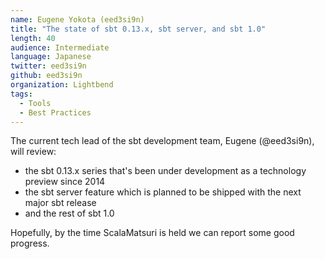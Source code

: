 ```yaml
---
name: Eugene Yokota (eed3si9n)
title: "The state of sbt 0.13.x, sbt server, and sbt 1.0"
length: 40
audience: Intermediate
language: Japanese
twitter: eed3si9n
github: eed3si9n
organization: Lightbend
tags:
  - Tools
  - Best Practices
---
```

The current tech lead of the sbt development team, Eugene (@eed3si9n), will review:

- the sbt 0.13.x series that's been under development as a technology preview since 2014
- the sbt server feature which is planned to be shipped with the next major sbt release
- and the rest of sbt 1.0

Hopefully, by the time ScalaMatsuri is held we can report some good progress.
